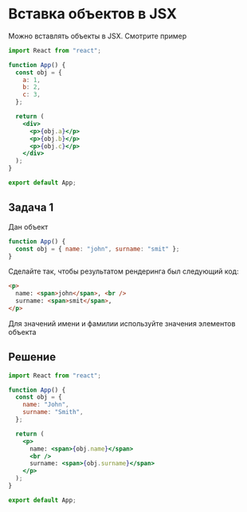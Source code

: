 # Вставка объектов в JSX

Можно вставлять объекты в JSX. Смотрите пример

```jsx
import React from "react";

function App() {
  const obj = {
    a: 1,
    b: 2,
    c: 3,
  };

  return (
    <div>
      <p>{obj.a}</p>
      <p>{obj.b}</p>
      <p>{obj.c}</p>
    </div>
  );
}

export default App;
```

## Задача 1

Дан объект

```jsx
function App() {
  const obj = { name: "john", surname: "smit" };
}
```

Сделайте так, чтобы результатом рендеринга был следующий код:

```html
<p>
  name: <span>john</span>, <br />
  surname: <span>smit</span>,
</p>
```

Для значений имени и фамилии используйте значения элементов объекта

## Решение

```jsx
import React from "react";

function App() {
  const obj = {
    name: "John",
    surname: "Smith",
  };

  return (
    <p>
      name: <span>{obj.name}</span>
      <br />
      surname: <span>{obj.surname}</span>
    </p>
  );
}

export default App;
```
